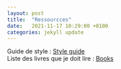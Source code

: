 ```yaml
---
layout: post
title:  "Ressourcces"
date:   2021-11-17 10:29:00 +0100
categories: jekyll update
---
```

Guide de style : [Style guide][Style-guide] <Br>
Liste des livres que je doit lire : [Books][Books] 


[Style-guide]: https://google.github.io/styleguide/
[Books]: https://drive.google.com/drive/folders/1mtxJLeu5o2Qk-s_ILpMzaWSrVDlYL8OS?usp=sharing